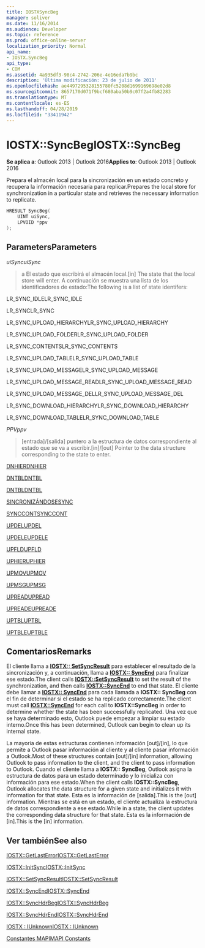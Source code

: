 ```yaml
---
title: IOSTXSyncBeg
manager: soliver
ms.date: 11/16/2014
ms.audience: Developer
ms.topic: reference
ms.prod: office-online-server
localization_priority: Normal
api_name:
- IOSTX.SyncBeg
api_type:
- COM
ms.assetid: 4a935df3-98c4-2742-206e-4e16eda7b9bc
description: 'Última modificación: 23 de julio de 2011'
ms.openlocfilehash: ae4497295328155780fc5208d1699169698e02d8
ms.sourcegitcommit: 8657170d071f9bcf680aba50b9c07f2a4fb82283
ms.translationtype: MT
ms.contentlocale: es-ES
ms.lasthandoff: 04/28/2019
ms.locfileid: "33411942"
---
```

# <a name="iostxsyncbeg"></a><span data-ttu-id="f73ca-103">IOSTX::SyncBeg</span><span class="sxs-lookup"><span data-stu-id="f73ca-103">IOSTX::SyncBeg</span></span>

  
  
<span data-ttu-id="f73ca-104">**Se aplica a**: Outlook 2013 | Outlook 2016</span><span class="sxs-lookup"><span data-stu-id="f73ca-104">**Applies to**: Outlook 2013 | Outlook 2016</span></span> 
  
<span data-ttu-id="f73ca-105">Prepara el almacén local para la sincronización en un estado concreto y recupera la información necesaria para replicar.</span><span class="sxs-lookup"><span data-stu-id="f73ca-105">Prepares the local store for synchronization in a particular state and retrieves the necessary information to replicate.</span></span>
  
```cpp
HRESULT SyncBeg( 
    UINT uiSync, 
    LPVOID *ppv 
);
```

## <a name="parameters"></a><span data-ttu-id="f73ca-106">Parameters</span><span class="sxs-lookup"><span data-stu-id="f73ca-106">Parameters</span></span>

 <span data-ttu-id="f73ca-107">_uiSync_</span><span class="sxs-lookup"><span data-stu-id="f73ca-107">_uiSync_</span></span>
  
>  <span data-ttu-id="f73ca-108">a El estado que escribirá el almacén local.</span><span class="sxs-lookup"><span data-stu-id="f73ca-108">[in] The state that the local store will enter.</span></span> <span data-ttu-id="f73ca-109">A continuación se muestra una lista de los identificadores de estado:</span><span class="sxs-lookup"><span data-stu-id="f73ca-109">The following is a list of state identifers:</span></span> 
    
<span data-ttu-id="f73ca-110">LR_SYNC_IDLE</span><span class="sxs-lookup"><span data-stu-id="f73ca-110">LR_SYNC_IDLE</span></span>
  
> 
    
<span data-ttu-id="f73ca-111">LR_SYNC</span><span class="sxs-lookup"><span data-stu-id="f73ca-111">LR_SYNC</span></span>
  
> 
    
<span data-ttu-id="f73ca-112">LR_SYNC_UPLOAD_HIERARCHY</span><span class="sxs-lookup"><span data-stu-id="f73ca-112">LR_SYNC_UPLOAD_HIERARCHY</span></span>
  
> 
    
<span data-ttu-id="f73ca-113">LR_SYNC_UPLOAD_FOLDER</span><span class="sxs-lookup"><span data-stu-id="f73ca-113">LR_SYNC_UPLOAD_FOLDER</span></span>
  
> 
    
<span data-ttu-id="f73ca-114">LR_SYNC_CONTENTS</span><span class="sxs-lookup"><span data-stu-id="f73ca-114">LR_SYNC_CONTENTS</span></span>
  
> 
    
<span data-ttu-id="f73ca-115">LR_SYNC_UPLOAD_TABLE</span><span class="sxs-lookup"><span data-stu-id="f73ca-115">LR_SYNC_UPLOAD_TABLE</span></span>
  
> 
    
<span data-ttu-id="f73ca-116">LR_SYNC_UPLOAD_MESSAGE</span><span class="sxs-lookup"><span data-stu-id="f73ca-116">LR_SYNC_UPLOAD_MESSAGE</span></span>
  
> 
    
<span data-ttu-id="f73ca-117">LR_SYNC_UPLOAD_MESSAGE_READ</span><span class="sxs-lookup"><span data-stu-id="f73ca-117">LR_SYNC_UPLOAD_MESSAGE_READ</span></span>
  
> 
    
<span data-ttu-id="f73ca-118">LR_SYNC_UPLOAD_MESSAGE_DEL</span><span class="sxs-lookup"><span data-stu-id="f73ca-118">LR_SYNC_UPLOAD_MESSAGE_DEL</span></span>
  
> 
    
<span data-ttu-id="f73ca-119">LR_SYNC_DOWNLOAD_HIERARCHY</span><span class="sxs-lookup"><span data-stu-id="f73ca-119">LR_SYNC_DOWNLOAD_HIERARCHY</span></span>
  
> 
    
<span data-ttu-id="f73ca-120">LR_SYNC_DOWNLOAD_TABLE</span><span class="sxs-lookup"><span data-stu-id="f73ca-120">LR_SYNC_DOWNLOAD_TABLE</span></span>
  
> 
    
 <span data-ttu-id="f73ca-121">_PPV_</span><span class="sxs-lookup"><span data-stu-id="f73ca-121">_ppv_</span></span>
  
>  <span data-ttu-id="f73ca-122">[entrada]/[salida] puntero a la estructura de datos correspondiente al estado que se va a escribir.</span><span class="sxs-lookup"><span data-stu-id="f73ca-122">[in]/[out] Pointer to the data structure corresponding to the state to enter.</span></span> 
    
[<span data-ttu-id="f73ca-123">DNHIER</span><span class="sxs-lookup"><span data-stu-id="f73ca-123">DNHIER</span></span>](dnhier.md)
  
> 
    
[<span data-ttu-id="f73ca-124">DNTBL</span><span class="sxs-lookup"><span data-stu-id="f73ca-124">DNTBL</span></span>](dntbl.md)
  
> 
    
[<span data-ttu-id="f73ca-125">DNTBL</span><span class="sxs-lookup"><span data-stu-id="f73ca-125">DNTBL</span></span>](dntbl.md)
  
> 
    
[<span data-ttu-id="f73ca-126">SINCRONIZÁNDOSE</span><span class="sxs-lookup"><span data-stu-id="f73ca-126">SYNC</span></span>](sync.md)
  
> 
    
[<span data-ttu-id="f73ca-127">SYNCCONT</span><span class="sxs-lookup"><span data-stu-id="f73ca-127">SYNCCONT</span></span>](synccont.md)
  
> 
    
[<span data-ttu-id="f73ca-128">UPDEL</span><span class="sxs-lookup"><span data-stu-id="f73ca-128">UPDEL</span></span>](updel.md)
  
> 
    
[<span data-ttu-id="f73ca-129">UPDELE</span><span class="sxs-lookup"><span data-stu-id="f73ca-129">UPDELE</span></span>](updele.md)
  
> 
    
[<span data-ttu-id="f73ca-130">UPFLD</span><span class="sxs-lookup"><span data-stu-id="f73ca-130">UPFLD</span></span>](upfld.md)
  
> 
    
[<span data-ttu-id="f73ca-131">UPHIER</span><span class="sxs-lookup"><span data-stu-id="f73ca-131">UPHIER</span></span>](uphier.md)
  
> 
    
[<span data-ttu-id="f73ca-132">UPMOV</span><span class="sxs-lookup"><span data-stu-id="f73ca-132">UPMOV</span></span>](upmov.md)
  
> 
    
[<span data-ttu-id="f73ca-133">UPMSG</span><span class="sxs-lookup"><span data-stu-id="f73ca-133">UPMSG</span></span>](upmsg.md)
  
> 
    
[<span data-ttu-id="f73ca-134">UPREAD</span><span class="sxs-lookup"><span data-stu-id="f73ca-134">UPREAD</span></span>](upread.md)
  
> 
    
[<span data-ttu-id="f73ca-135">UPREADE</span><span class="sxs-lookup"><span data-stu-id="f73ca-135">UPREADE</span></span>](upreade.md)
  
> 
    
[<span data-ttu-id="f73ca-136">UPTBL</span><span class="sxs-lookup"><span data-stu-id="f73ca-136">UPTBL</span></span>](uptbl.md)
  
> 
    
[<span data-ttu-id="f73ca-137">UPTBLE</span><span class="sxs-lookup"><span data-stu-id="f73ca-137">UPTBLE</span></span>](uptble.md)
  
> 
    
## <a name="remarks"></a><span data-ttu-id="f73ca-138">Comentarios</span><span class="sxs-lookup"><span data-stu-id="f73ca-138">Remarks</span></span>

<span data-ttu-id="f73ca-139">El cliente llama a **[IOSTX:: SetSyncResult](iostx-setsyncresult.md)** para establecer el resultado de la sincronización y, a continuación, llama a **[IOSTX:: SyncEnd](iostx-syncend.md)** para finalizar ese estado.</span><span class="sxs-lookup"><span data-stu-id="f73ca-139">The client calls **[IOSTX::SetSyncResult](iostx-setsyncresult.md)** to set the result of the synchronization, and then calls **[IOSTX::SyncEnd](iostx-syncend.md)** to end that state.</span></span> <span data-ttu-id="f73ca-140">El cliente debe llamar a **[IOSTX:: SyncEnd](iostx-syncend.md)** para cada llamada a **IOSTX:: SyncBeg** con el fin de determinar si el estado se ha replicado correctamente.</span><span class="sxs-lookup"><span data-stu-id="f73ca-140">The client must call **[IOSTX::SyncEnd](iostx-syncend.md)** for each call to **IOSTX::SyncBeg** in order to determine whether the state has been successfully replicated.</span></span> <span data-ttu-id="f73ca-141">Una vez que se haya determinado esto, Outlook puede empezar a limpiar su estado interno.</span><span class="sxs-lookup"><span data-stu-id="f73ca-141">Once this has been determined, Outlook can begin to clean up its internal state.</span></span> 
  
<span data-ttu-id="f73ca-142">La mayoría de estas estructuras contienen información [out]/[in], lo que permite a Outlook pasar información al cliente y al cliente pasar información a Outlook.</span><span class="sxs-lookup"><span data-stu-id="f73ca-142">Most of these structures contain [out]/[in] information, allowing Outlook to pass information to the client, and the client to pass information to Outlook.</span></span> <span data-ttu-id="f73ca-143">Cuando el cliente llama a **IOSTX:: SyncBeg**, Outlook asigna la estructura de datos para un estado determinado y lo inicializa con información para ese estado.</span><span class="sxs-lookup"><span data-stu-id="f73ca-143">When the client calls **IOSTX::SyncBeg**, Outlook allocates the data structure for a given state and initializes it with information for that state.</span></span> <span data-ttu-id="f73ca-144">Esta es la información de [salida].</span><span class="sxs-lookup"><span data-stu-id="f73ca-144">This is the [out] information.</span></span> <span data-ttu-id="f73ca-145">Mientras se está en un estado, el cliente actualiza la estructura de datos correspondiente a ese estado.</span><span class="sxs-lookup"><span data-stu-id="f73ca-145">While in a state, the client updates the corresponding data structure for that state.</span></span> <span data-ttu-id="f73ca-146">Esta es la información de [in].</span><span class="sxs-lookup"><span data-stu-id="f73ca-146">This is the [in] information.</span></span> 
  
## <a name="see-also"></a><span data-ttu-id="f73ca-147">Ver también</span><span class="sxs-lookup"><span data-stu-id="f73ca-147">See also</span></span>



[<span data-ttu-id="f73ca-148">IOSTX::GetLastError</span><span class="sxs-lookup"><span data-stu-id="f73ca-148">IOSTX::GetLastError</span></span>](iostx-getlasterror.md)
  
[<span data-ttu-id="f73ca-149">IOSTX::InitSync</span><span class="sxs-lookup"><span data-stu-id="f73ca-149">IOSTX::InitSync</span></span>](iostx-initsync.md)
  
[<span data-ttu-id="f73ca-150">IOSTX::SetSyncResult</span><span class="sxs-lookup"><span data-stu-id="f73ca-150">IOSTX::SetSyncResult</span></span>](iostx-setsyncresult.md)
  
[<span data-ttu-id="f73ca-151">IOSTX::SyncEnd</span><span class="sxs-lookup"><span data-stu-id="f73ca-151">IOSTX::SyncEnd</span></span>](iostx-syncend.md)
  
[<span data-ttu-id="f73ca-152">IOSTX::SyncHdrBeg</span><span class="sxs-lookup"><span data-stu-id="f73ca-152">IOSTX::SyncHdrBeg</span></span>](iostx-synchdrbeg.md)
  
[<span data-ttu-id="f73ca-153">IOSTX::SyncHdrEnd</span><span class="sxs-lookup"><span data-stu-id="f73ca-153">IOSTX::SyncHdrEnd</span></span>](iostx-synchdrend.md)
  
[<span data-ttu-id="f73ca-154">IOSTX : IUnknown</span><span class="sxs-lookup"><span data-stu-id="f73ca-154">IOSTX : IUnknown</span></span>](iostxiunknown.md)


[<span data-ttu-id="f73ca-155">Constantes MAPI</span><span class="sxs-lookup"><span data-stu-id="f73ca-155">MAPI Constants</span></span>](mapi-constants.md)

